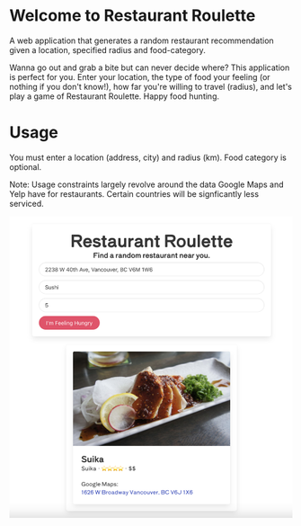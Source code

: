 # Welcome to Restaurant Roulette
 A web application that generates a random restaurant recommendation given a location, specified radius and food-category.
 
Wanna go out and grab a bite but can never decide where? This application is perfect for you. Enter your location, the type of food your feeling (or nothing if you don't know!), how far you're willing to travel (radius), and let's play a game of Restaurant Roulette. Happy food hunting.

# Usage
You must enter a location (address, city) and radius (km). Food category is optional.

Note: Usage constraints largely revolve around the data Google Maps and Yelp have for restaurants. Certain countries will be signficantly less serviced. 

![Alt text](/img/demo.png "Demo")

